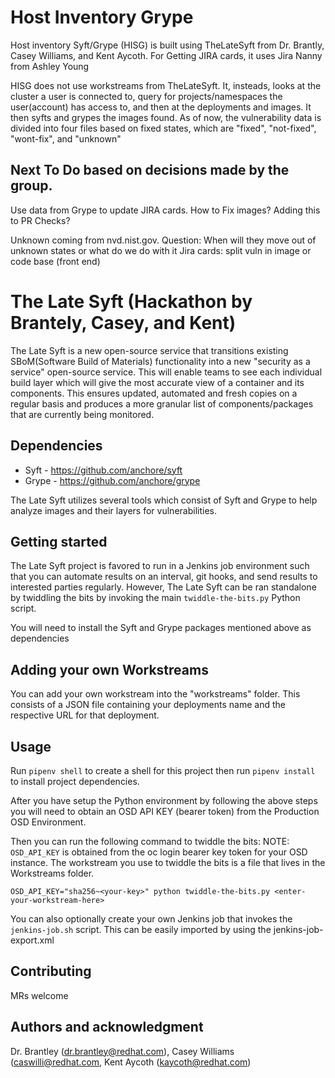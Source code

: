 # Host Inventory Grype
Host inventory Syft/Grype (HISG) is built using TheLateSyft from Dr. Brantly, Casey Williams, and Kent Aycoth.  For Getting JIRA cards, it uses Jira Nanny from Ashley Young

HISG does not use workstreams from TheLateSyft.  It, insteads, looks at the cluster a user is connected to, query for  projects/namespaces the user(account) has access to, and then at the deployments and images.  It then syfts and grypes the images found.  As of now, the vulnerability data is divided into four files based on fixed states, which are "fixed", "not-fixed", "wont-fix", and "unknown"

## Next To Do based on decisions made by the group.
Use data from Grype to update JIRA cards.
How to Fix images?
Adding this to PR Checks?

Unknown coming from nvd.nist.gov.  Question: When will they move out of unknown states or what do we do with it
Jira cards: split vuln in image or code base (front end)


# The Late Syft (Hackathon by Brantely, Casey, and Kent)
The Late Syft is a new open-source service that transitions existing SBoM(Software Build of Materials) functionality into a new "security as a service" open-source service. This will enable teams to see each individual build layer which will give the most accurate view of a container and its components. This ensures updated, automated and fresh copies on a regular basis and produces a more granular list of components/packages that are currently being monitored.

## Dependencies
- Syft - https://github.com/anchore/syft
- Grype - https://github.com/anchore/grype

The Late Syft utilizes several tools which consist of Syft and Grype to help analyze images and their layers for vulnerabilities.

## Getting started
The Late Syft project is favored to run in a Jenkins job environment such that you can automate results on an interval, git hooks, and send results to interested parties regularly. However, The Late Syft can be ran standalone by twiddling the bits by invoking the main `twiddle-the-bits.py` Python script.

You will need to install the Syft and Grype packages mentioned above as dependencies

## Adding your own Workstreams
You can add your own workstream into the "workstreams" folder. This consists of a JSON file containing your deployments name and the respective URL for that deployment.

## Usage
Run `pipenv shell` to create a shell for this project then run `pipenv install` to install project dependencies.

After you have setup the Python environment by following the above steps you will need to obtain an OSD API KEY (bearer token) from
the Production OSD Environment.

Then you can run the following command to twiddle the bits:
NOTE: 
`OSD_API_KEY` is obtained from the oc login bearer key token for your OSD instance.
The workstream you use to twiddle the bits is a file that lives in the Workstreams folder.
```
OSD_API_KEY="sha256~<your-key>" python twiddle-the-bits.py <enter-your-workstream-here>
```

You can also optionally create your own Jenkins job that invokes the `jenkins-job.sh` script. This can be easily imported by using
the jenkins-job-export.xml

## Contributing
MRs welcome

## Authors and acknowledgment
Dr. Brantley (dr.brantley@redhat.com), Casey Williams (caswilli@redhat.com, Kent Aycoth (kaycoth@redhat.com)


